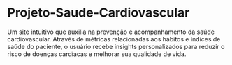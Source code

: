 # Projeto-Saude-Cardiovascular
Um site intuitivo que auxilia na prevenção e acompanhamento da saúde
cardiovascular. Através de métricas relacionadas aos hábitos e índices de saúde do
paciente, o usuário recebe insights personalizados para reduzir o risco de doenças
cardíacas e melhorar sua qualidade de vida.
